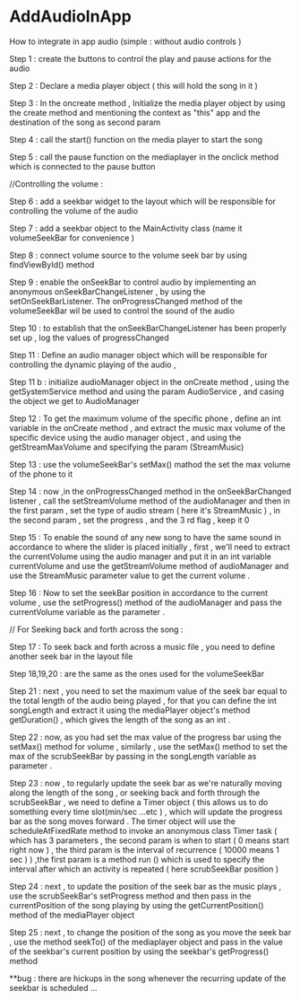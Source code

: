 # AddAudioInApp
How to integrate in app audio (simple : without audio controls )


 Step 1 : create the buttons to control the play and pause actions for the audio

 Step 2 : Declare a media player object ( this will hold the song in it )

 Step 3 : In the oncreate method , Initialize the media player object by using the create method and mentioning
 the context as "this" app and the destination of the song as second param

 Step 4 : call the start() function on the media player to start the song

 Step 5 : call the pause function on the mediaplayer in the onclick method
 which is connected to the pause button

   //Controlling the volume :

 Step 6 : add a seekbar widget to the layout which will be responsible for controlling the volume of the audio

 Step 7 : add a seekbar object to the MainActivity class (name it volumeSeekBar for convenience )

 Step  8 : connect volume source to the volume seek bar by using findViewById() method

 Step 9 : enable the onSeekBar to control audio by implementing an anonymous onSeekBarChangeListener ,
  by using the setOnSeekBarListener. The onProgressChanged method of the volumeSeekBar wil be used to control the sound of the audio

 Step 10 : to establish that the  onSeekBarChangeListener has been properly set up  ,
  log the values of progressChanged

 Step 11 : Define an audio manager object which will be responsible for controlling the  dynamic playing of the audio ,

 Step 11 b : initialize audioManager object  in the onCreate method ,
 using the getSystemService method and using the param AudioService ,
 and casing the object we get to AudioManager

 Step 12 : To get the maximum volume of the specific phone , define an int variable in the onCreate method  ,
 and extract the music max volume of the specific device using the audio manager object ,
  and using the getStreamMaxVolume and specifying the param (StreamMusic)

  Step 13 : use the volumeSeekBar's setMax() mathod the set the max volume of the phone to it

  Step 14 : now ,in the onProgressChanged method in the onSeekBarChanged listener ,
  call the setStreamVolume method of the audioManager and then in the first param ,
  set the type of audio stream ( here it's StreamMusic ) ,
  in the second param , set the progress ,
  and the 3 rd flag , keep it 0

  Step 15 : To enable the sound of any new song to have the same sound in accordance to where the slider is placed initially ,
  first  , we'll need to extract the currentVolume using the audio manager and put it in an int variable currentVolume and
  use the getStreamVolume method of audioManager and use the StreamMusic parameter value to get the current volume .

  Step 16 : Now to set the seekBar position in accordance to the current volume ,
  use the setProgress() method of the audioManager  and pass the currentVolume variable as the parameter .

  // For Seeking back and forth across the song :

  Step 17 : To seek back and forth across a music file , you need to define another seek bar in the layout file

  Step 18,19,20 : are the same as the ones used for the volumeSeekBar

  Step 21 : next , you  need to set the maximum value of the seek bar equal to the total length of the audio being played ,
  for that you can define the int songLength and extract it using the mediaPlayer object's method  getDuration() ,
  which gives the length of the song as an int .

  Step 22 : now, as you had set the max value of the progress bar using the setMax() method for volume ,
  similarly , use the setMax() method to set the max of the scrubSeekBar by passing in the songLength variable as parameter .

  Step 23 : now , to regularly update the seek bar as we're naturally moving along the length of the song ,
   or seeking back and forth through the scrubSeekBar ,
  we need to define a Timer object ( this allows us to do something every time slot(min/sec ...etc ) ,
  which will update the progress bar as the song moves forward .
  The timer object will use the scheduleAtFixedRate method to invoke an anonymous class Timer task ( which has 3 parameters ,
   the second param is when to start ( 0  means start right now ) , the third param is the interval of recurrence ( 10000 means 1 sec  ) )
  ,the first param is a method run () which is used to specify the interval after which an activity is repeated ( here scrubSeekBar position )

   Step 24 : next , to update the position of the seek bar as the music plays ,
    use the scrubSeekBar's setProgress method and then pass in the currentPosition of the song playing by using the
    getCurrentPosition() method of the mediaPlayer object

Step 25 : next , to change the position of the song  as you move the seek bar , use the method seekTo() of the mediaplayer
    object and pass in the value of the seekbar's current position by using the seekbar's getProgress() method
   
   **bug : there are hickups in the song  whenever the recurring update of the seekbar is scheduled ...

